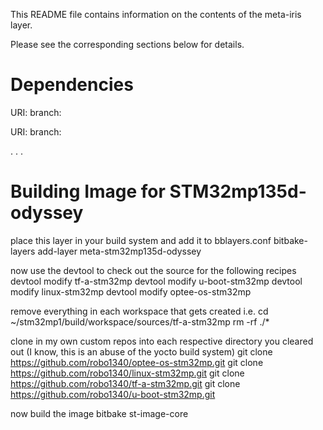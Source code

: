 This README file contains information on the contents of the meta-iris layer.

Please see the corresponding sections below for details.

Dependencies
============

  URI: <first dependency>
  branch: <branch name>

  URI: <second dependency>
  branch: <branch name>

  .
  .
  .

Building Image for STM32mp135d-odyssey
=======

place this layer in your build system and add it to bblayers.conf
bitbake-layers add-layer meta-stm32mp135d-odyssey

now use the devtool to check out the source for the following recipes
devtool modify tf-a-stm32mp
devtool modify u-boot-stm32mp
devtool modify linux-stm32mp
devtool modify optee-os-stm32mp

remove everything in each workspace that gets created
i.e.
cd ~/stm32mp1/build/workspace/sources/tf-a-stm32mp
rm -rf ./*

clone in my own custom repos into each respective directory you cleared out (I know, this is an abuse of the yocto build system)
git clone https://github.com/robo1340/optee-os-stm32mp.git
git clone https://github.com/robo1340/linux-stm32mp.git
git clone https://github.com/robo1340/tf-a-stm32mp.git
git clone https://github.com/robo1340/u-boot-stm32mp.git

now build the image
bitbake st-image-core
